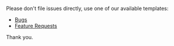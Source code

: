 Please don't file issues directly, use one of our available templates:

* [Bugs](https://github.com/goreleaser/goreleaser/issues/new?template=bug.md)
* [Feature Requests](https://github.com/goreleaser/goreleaser/issues/new?template=feature.md)

Thank you.
